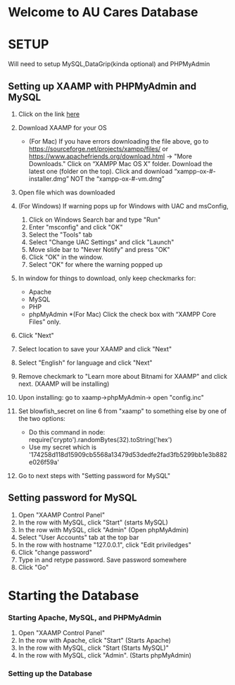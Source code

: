 # Welcome to AU Cares Database

# SETUP
Will need to setup MySQL,DataGrip(kinda optional) and PHPMyAdmin

## Setting up XAAMP with PHPMyAdmin and MySQL

1. Click on the link [here](https://www.apachefriends.org/index.html)
1. Download XAAMP for your OS 
    * (For Mac) If you have errors downloading the file above, go to https://sourceforge.net/projects/xampp/files/ or https://www.apachefriends.org/download.html          -> "More Downloads." Click on “XAMPP Mac OS X” folder. Download the latest one (folder on the top). Click and download “xampp-ox-#-installer.dmg” NOT the            “xampp-ox-#-vm.dmg”
1. Open file which was downloaded
1. (For Windows) If warning pops up for Windows with UAC and msConfig,
    1. Click on Windows Search bar and type "Run"
    1. Enter "msconfig" and click "OK"
    1. Select the "Tools" tab
    1. Select "Change UAC Settings" and click "Launch"
    1. Move slide bar to "Never Notify" and press "OK"
    1. Click "OK" in the window.
    1. Select "OK" for where the warning popped up
    
1. In window for things to download, only keep checkmarks for:
    * Apache
    * MySQL
    * PHP
    * phpMyAdmin
        *(For Mac) Click the check box with “XAMPP Core Files” only. 
1. Click "Next"
1. Select location to save your XAAMP and click "Next"
1. Select "English" for language and click "Next"
1. Remove checkmark to "Learn more about Bitnami for XAAMP" and click next. (XAAMP will be installing)
1. Upon installing: go to xaamp->phpMyAdmin-> open "config.inc"
1. Set blowfish_secret on line 6 from "xaamp" to something else by one of the two options:
    * Do this command in node: require('crypto').randomBytes(32).toString('hex')
    * Use my secret which is '174258d118d15909cb5568a13479d53dedfe2fad3fb5299bb1e3b882e026f59a'

1. Go to next steps with "Setting password for MySQL"


## Setting password for MySQL

1. Open "XAAMP Control Panel"
1. In the row with MySQL, click "Start" (starts MySQL)
1. In the row with MySQL, click "Admin" (Open phpMyAdmin)
1. Select "User Accounts" tab at the top bar
1. In the row with hostname "127.0.0.1", click "Edit priviledges"
1. Click "change password"
1. Type in and retype password. Save password somewhere
1. Click "Go"

# Starting the Database

### Starting Apache, MySQL, and PHPMyAdmin
1. Open "XAAMP Control Panel"
1. In the row with Apache, click "Start" (Starts Apache)
1. In the row with MySQL, click "Start (Starts MySQL)"
1. In the row with MySQL, click "Admin". (Starts phpMyAdmin)

### Setting up the Database



